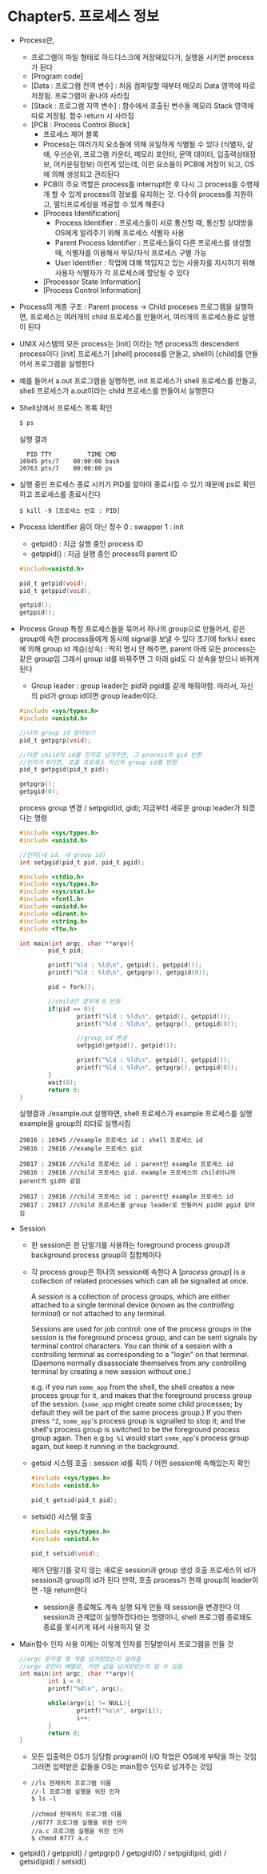 # Chapter5. 프로세스 정보

- Process란,

  - 프로그램이 파일 형태로 하드디스크에 저장돼있다가, 실행을 시키면 process가 된다
  - [Program code]
  - [Data : 프로그램 전역 변수] : 처음 컴파일할 때부터 메모리 Data 영역에 따로 저장됨. 프로그램이 끝나야 사라짐
  - [Stack : 프로그램 지역 변수] : 함수에서 호출된 변수들 메모리 Stack 영역에 따로 저장됨. 함수 return 시 사라짐
  - [PCB : Process Control Block]
    - 프로세스 제어 블록
    - Process는 여러가지 요소들에 의해 유일하게 식별될 수 있다
      (식별자, 샅애, 우선순위, 프로그램 카운터, 메모리 포인터, 문맥 데이터, 입출력상태정보, 어카운팅정보)
      이런게 있는데, 이런 요소들이 PCB에 저장이 되고, OS에 의해 생성되고 관리된다
    - PCB이 주요 역할은 process를 interrupt한 후 다시 그 process를 수행재개 할 수 있게 process의 정보를 유지하는 것. 다수의 process를 지원하고, 멀티프로세싱을 제공할 수 있게 해준다
    - [Process Identification]
      - Process Identifier : 프로세스들이 서로 통신할 때, 통신할 상대방을 OS에게 알려주기 위해 프로세스 식별자 사용
      - Parent Process Identifier : 프로세스들이 다른 프로세스를 생성할 때, 식별자를 이용해서 부모/자식 프로세스 구별 가능
      - User Identifier : 작업에 대해 책임지고 있는 사용자를 지시하기 위해 사용자 식별자가 각 프로세스에 할당될 수 있다
    - [Processor State Information]
    - [Process Control Information]

- Process의 계층 구조 : Parent process -> Child proceses
  프로그램을 실행하면, 프로세스는 여러개의 child 프로세스를 만들어서, 여러개의 프로세스들로 실행이 된다

- UNIX 시스템의 모든 process는 [init] 이라는 1번 process의 descendent process이다
  [init] 프로세스가 [shell] process를 만들고, shell이 [child]를 만들어서 프로그램을 실행한다

- 예를 들어서 a.out 프로그램을 실행하면, init 프로세스가 shell 프로세스를 만들고, shell 프로세스가 a.out이라는 child 프로세스를 만들어서 실행한다

- Shell상에서 프로세스 목록 확인

  ```c
  $ ps
  ```

  실행 결과

  ```
    PID TTY          TIME CMD
  16945 pts/7    00:00:00 bash
  20763 pts/7    00:00:00 ps
  ```

- 실행 중인 프로세스 종료 시키기
  PID를 알아야 종료시킬 수 있기 때문에 ps로 확인하고 프로세스를 종료시킨다

  ```
  $ kill -9 [프로세스 번호 : PID]
  ```

- Process Identifier
  음이 아닌 정수
  0 : swapper
  1 : init

  - getpid() : 지금 실행 중인 process ID
  - getppid() : 지금 실행 중인 process의 parent ID

  ```c
  #include<unistd.h>

  pid_t getpid(void);
  pid_t getppid(void);

  getpid();
  getppid();
  ```

- Process Group
  특정 프로세스들을 묶어서 하나의 group으로 만들어서, 같은 group에 속한 process들에게 동시에 signal을 보낼 수 있다
  초기에 fork나 exec에 의해 group id 계승(상속) : 딱히 명시 안 해주면, parent 아래 모든 process는 같은 group임
  그래서 group id를 바꿔주면 그 아래 gid도 다 상속을 받으니 바뀌게 된다

  - Group leader : group leader는 pid와 pgid를 같게 해줘야함. 따라서, 자신의 pid가 group id이면 group leader이다.

  ```c
  #include <sys/types.h>
  #include <unistd.h>

  //나의 group id 알아보기
  pid_t getpgrp(void);

  //다른 child의 id를 인자로 넘겨주면, 그 process의 gid 반환
  //인자가 0이면, 호출 프로세스 자신의 group id를 반환
  pid_t getpgid(pid_t pid);
  ```

  ```c
  getpgrp();
  getpgid(0);
  ```

  process group 변경 / setpgid(id, gid);
  지금부터 새로운 group leader가 되겠다는 명령

  ```c
  #include <sys/types.h>
  #include <unistd.h>

  //인자(내 id, 내 group id)
  int setpgid(pid_t pid, pid_t pgid);
  ```

  ```c
  #include <stdio.h>
  #include <sys/types.h>
  #include <sys/stat.h>
  #include <fcntl.h>
  #include <unistd.h>
  #include <dirent.h>
  #include <string.h>
  #include <ftw.h>

  int main(int argc, char **argv){
          pid_t pid;

          printf("%ld : %ld\n", getpid(), getppid());
          printf("%ld : %ld\n", getpgrp(), getpgid(0));

          pid = fork();

          //child인 경우에 0 반환
          if(pid == 0){
                  printf("%ld : %ld\n", getpid(), getppid());
                  printf("%ld : %ld\n", getpgrp(), getpgid(0));

                  //group id 변경
                  setpgid(getpid(), getpid());

                  printf("%ld : %ld\n", getpid(), getppid());
                  printf("%ld : %ld\n", getpgrp(), getpgid(0));
          }
          wait(0);
          return 0;
  }
  ```

  실행결과
  ./example.out 실행하면, shell 프로세스가 example 프로세스를 실행
  example을 group의 리더로 실행시킴

  ```
  29816 : 16945 //example 프로세스 id : shell 프로세스 id
  29816 : 29816 //example 프로세스 gid

  29817 : 29816 //child 프로세스 id : parent인 example 프로세스 id
  29816 : 29816 //child 프로세스 gid. example 프로세스의 child이니까 parent의 gid와 같음

  29817 : 29816 //child 프로세스 id : parent인 example 프로세스 id
  29817 : 29817 //child 프로세스를 group leader로 만들어서 pid와 pgid 같아짐
  ```

- Session

  - 한 session은 한 단말기를 사용하는 foreground process group과 background process group의 집합체이다

  - 각 process group은 하나의 session에 속한다
    A [*process group*] is a collection of related processes which can all be signalled at once.

    A *session* is a collection of process groups, which are either attached to a single terminal device (known as the *controlling terminal*) or not attached to any terminal.

    Sessions are used for job control: one of the process groups in the session is the foreground process group, and can be sent signals by terminal control characters. You can think of a session with a controlling terminal as corresponding to a "login" on that terminal. (Daemons normally disassociate themselves from any controlling terminal by creating a new session without one.)

    e.g. if you run `some_app` from the shell, the shell creates a new process group for it, and makes that the foreground process group of the session. (`some_app` might create some child processes; by default they will be part of the same process group.) If you then press `^Z`, `some_app`'s process group is signalled to stop it; and the shell's process group is switched to be the foreground process group again. Then e.g.`bg %1` would start `some_app`'s process group again, but keep it running in the background.

  - getsid 시스템 호출 : session id를 획득 / 어떤 session에 속해있는지 확인

    ```c
    #include <sys/types.h>
    #include <unistd.h>

    pid_t getsid(pid_t pid);
    ```

  - setsid() 시스템 호출

    ```c
    #include <sys/types.h>
    #include <unistd.h>

    pid_t setsid(void);
    ```

    제어 단말기를 갖지 않는 새로운 session과 group 생성
    호출 프로세스의 id가 session과 group의 id가 된다
    만약, 호출 process가 현재 group의 leader이면 -1을 return한다

    - session을 종료해도 계속 실행 되게 만들 때 session을 변경한다
      이 session과 관계없이 실행하겠다라는 명령이니, shell 프로그램 종료돼도 종료를 못시키게 돼서 사용하지 말 것

- Main함수 인자 사용
  이제는 이렇게 인자를 전달받아서 프로그램을 만들 것

  ```c
  //argc 문자열 몇 개를 넘겨받았는지 알려줌
  //argv 포인터 배열로, 어떤 값을 넘겨받았는지 알 수 있음
  int main(int argc, char **argv){
          int i = 0;
          printf("%d\n", argc);

          while(argv[i] != NULL){
                  printf("%s\n", argv[i]);
                  i++;
          }
          return 0;
  }
  ```

  - 모든 입출력은 OS가 담당함
    program이 I/O 작업은 OS에게 부탁을 하는 것임
    그러면 입력받은 값들을 OS는 main함수 인자로 넘겨주는 것임

  - ```
    //ls 현재위치 프로그램 이름
    //-l 프로그램 실행을 위한 인자
    $ ls -l

    //chmod 현재위치 프로그램 이름
    //0777 프로그램 실행을 위한 인자
    //a.c 프로그램 실행을 위한 인자
    $ chmod 0777 a.c
    ```

- getpid() / getppid() / getpgrp() / getpgid(0) / setpgid(pid, gid) / getsid(pid) / setsid()